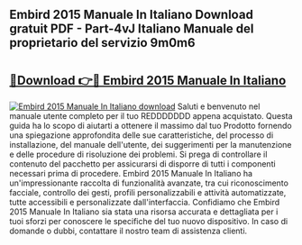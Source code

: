 ## Embird 2015 Manuale In Italiano Download gratuit PDF - Part-4vJ Italiano Manuale del proprietario del servizio 9m0m6

# <h2><a href="http://dfcq4bq.blite.top/?on=Embird+2015+Manuale+In+Italiano">🔗Download 👉🔴 Embird 2015 Manuale In Italiano</a></h2>

[![Embird 2015 Manuale In Italiano download](https://i.imgur.com/lujVjoI.png)](http://dfcq4bq.blite.top/?on=Embird+2015+Manuale+In+Italiano)
Saluti e benvenuto nel manuale utente completo per il tuo REDDDDDDD appena acquistato. Questa guida ha lo scopo di aiutarti a ottenere il massimo dal tuo Prodotto fornendo una spiegazione approfondita delle sue caratteristiche, del processo di installazione, del manuale dell'utente, dei suggerimenti per la manutenzione e delle procedure di risoluzione dei problemi. Si prega di controllare il contenuto del pacchetto per assicurarsi di disporre di tutti i componenti necessari prima di procedere. Embird 2015 Manuale In Italiano ha un'impressionante raccolta di funzionalità avanzate, tra cui riconoscimento facciale, controllo dei gesti, profili personalizzabili e attività automatizzate, tutte accessibili e personalizzate dall'interfaccia. Confidiamo che Embird 2015 Manuale In Italiano sia stata una risorsa accurata e dettagliata per i tuoi sforzi per conoscere le specifiche del tuo nuovo dispositivo. In caso di domande o dubbi, contattare il nostro team di assistenza clienti.

